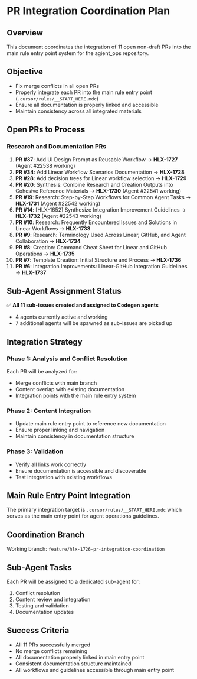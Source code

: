 # PR Integration Coordination Plan

## Overview
This document coordinates the integration of 11 open non-draft PRs into the main rule entry point system for the agient_ops repository.

## Objective
- Fix merge conflicts in all open PRs
- Properly integrate each PR into the main rule entry point (`.cursor/rules/__START_HERE.mdc`)
- Ensure all documentation is properly linked and accessible
- Maintain consistency across all integrated materials

## Open PRs to Process

### Research and Documentation PRs
1. **PR #37**: Add UI Design Prompt as Reusable Workflow → **HLX-1727** (Agent #22538 working)
2. **PR #34**: Add Linear Workflow Scenarios Documentation → **HLX-1728** 
3. **PR #28**: Add decision trees for Linear workflow selection → **HLX-1729**
4. **PR #20**: Synthesis: Combine Research and Creation Outputs into Cohesive Reference Materials → **HLX-1730** (Agent #22541 working)
5. **PR #19**: Research: Step-by-Step Workflows for Common Agent Tasks → **HLX-1731** (Agent #22542 working)
6. **PR #14**: [HLX-1652] Synthesize Integration Improvement Guidelines → **HLX-1732** (Agent #22543 working)
7. **PR #10**: Research: Frequently Encountered Issues and Solutions in Linear Workflows → **HLX-1733**
8. **PR #9**: Research: Terminology Used Across Linear, GitHub, and Agent Collaboration → **HLX-1734**
9. **PR #8**: Creation: Command Cheat Sheet for Linear and GitHub Operations → **HLX-1735**
10. **PR #7**: Template Creation: Initial Structure and Process → **HLX-1736**
11. **PR #6**: Integration Improvements: Linear-GitHub Integration Guidelines → **HLX-1737**

## Sub-Agent Assignment Status
✅ **All 11 sub-issues created and assigned to Codegen agents**
- 4 agents currently active and working
- 7 additional agents will be spawned as sub-issues are picked up

## Integration Strategy

### Phase 1: Analysis and Conflict Resolution
Each PR will be analyzed for:
- Merge conflicts with main branch
- Content overlap with existing documentation
- Integration points with the main rule entry system

### Phase 2: Content Integration
- Update main rule entry point to reference new documentation
- Ensure proper linking and navigation
- Maintain consistency in documentation structure

### Phase 3: Validation
- Verify all links work correctly
- Ensure documentation is accessible and discoverable
- Test integration with existing workflows

## Main Rule Entry Point Integration
The primary integration target is `.cursor/rules/__START_HERE.mdc` which serves as the main entry point for agent operations guidelines.

## Coordination Branch
Working branch: `feature/hlx-1726-pr-integration-coordination`

## Sub-Agent Tasks
Each PR will be assigned to a dedicated sub-agent for:
1. Conflict resolution
2. Content review and integration
3. Testing and validation
4. Documentation updates

## Success Criteria
- All 11 PRs successfully merged
- No merge conflicts remaining
- All documentation properly linked in main entry point
- Consistent documentation structure maintained
- All workflows and guidelines accessible through main entry point
